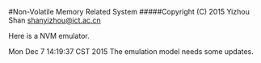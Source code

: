 #Non-Volatile Memory Related System
#####Copyright (C) 2015 Yizhou Shan <shanyizhou@ict.ac.cn>

Here is a NVM emulator.

Mon Dec  7 14:19:37 CST 2015
The emulation model needs some updates.

